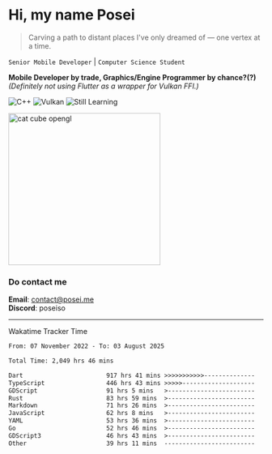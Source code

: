 # Hi, my name Posei

> Carving a path to distant places I've only dreamed of — one vertex at a time.

`Senior Mobile Developer` | `Computer Science Student`  

**Mobile Developer by trade, Graphics/Engine Programmer by chance?(?)**  
_(Definitely not using Flutter as a wrapper for Vulkan FFI.)_

![C++](https://img.shields.io/badge/C++-00599C?style=flat&logo=c%2B%2B&logoColor=white)
![Vulkan](https://img.shields.io/badge/Vulkan-AC162C?style=flat&logo=vulkan&logoColor=white)
![Still Learning](https://img.shields.io/badge/Still%20Learning-FFCC00?style=flat&logoColor=white)

  <img src="https://github.com/user-attachments/assets/54c92bc8-af3e-4bf1-b442-e889f1c01633" width="300" alt="cat cube opengl" />

### Do contact me

**Email**: [contact@posei.me](mailto:contact@posei.me)  
**Discord**: poseiso

---

Wakatime Tracker Time

<!--START_SECTION:waka-->

```txt
From: 07 November 2022 - To: 03 August 2025

Total Time: 2,049 hrs 46 mins

Dart                       917 hrs 41 mins >>>>>>>>>>>--------------   44.78 %
TypeScript                 446 hrs 43 mins >>>>>--------------------   21.80 %
GDScript                   91 hrs 5 mins   >------------------------   04.44 %
Rust                       83 hrs 59 mins  >------------------------   04.10 %
Markdown                   71 hrs 26 mins  >------------------------   03.49 %
JavaScript                 62 hrs 8 mins   >------------------------   03.03 %
YAML                       53 hrs 36 mins  >------------------------   02.62 %
Go                         52 hrs 46 mins  >------------------------   02.58 %
GDScript3                  46 hrs 43 mins  >------------------------   02.28 %
Other                      39 hrs 11 mins  -------------------------   01.91 %
```

<!--END_SECTION:waka-->
